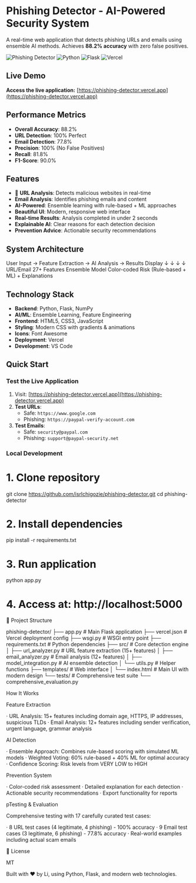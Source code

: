 # Phishing Detector - AI-Powered Security System

A real-time web application that detects phishing URLs and emails using ensemble AI methods. Achieves **88.2% accuracy** with zero false positives.

![Phishing Detector](https://img.shields.io/badge/Accuracy-88.2%25-brightgreen)
![Python](https://img.shields.io/badge/Python-3.11-blue)
![Flask](https://img.shields.io/badge/Flask-2.3.3-lightgrey)
![Vercel](https://img.shields.io/badge/Deployed_on-Vercel-black)

##  Live Demo

**Access the live application:** [https://phishing-detector.vercel.app](https://phishing-detector.vercel.app)

##  Performance Metrics

- **Overall Accuracy**: 88.2%
- **URL Detection**: 100% Perfect
- **Email Detection**: 77.8%
- **Precision**: 100% (No False Positives)
- **Recall**: 81.8%
- **F1-Score**: 90.0%

##  Features

- 🔗 **URL Analysis**: Detects malicious websites in real-time
-  **Email Analysis**: Identifies phishing emails and content
-  **AI-Powered**: Ensemble learning with rule-based + ML approaches
-  **Beautiful UI**: Modern, responsive web interface
-  **Real-time Results**: Analysis completed in under 2 seconds
-  **Explainable AI**: Clear reasons for each detection decision
-  **Prevention Advice**: Actionable security recommendations

## System Architecture



User Input → Feature Extraction → AI Analysis → Results Display
↓              ↓               ↓              ↓
URL/Email    27+ Features    Ensemble Model  Color-coded Risk
(Rule-based + ML)  + Explanations



## Technology Stack

- **Backend**: Python, Flask, NumPy
- **AI/ML**: Ensemble Learning, Feature Engineering
- **Frontend**: HTML5, CSS3, JavaScript
- **Styling**: Modern CSS with gradients & animations
- **Icons**: Font Awesome
- **Deployment**: Vercel
- **Development**: VS Code

## Quick Start

### Test the Live Application

1. Visit: [https://phishing-detector.vercel.app](https://phishing-detector.vercel.app)
2. **Test URLs**:
   - Safe: `https://www.google.com`
   - Phishing: `https://paypal-verify-account.com`
3. **Test Emails**:
   - Safe: `security@paypal.com`
   - Phishing: `support@paypal-security.net`

### Local Development

# 1. Clone repository
git clone https://github.com/isrlchigozie/phishing-detector.git
cd phishing-detector

# 2. Install dependencies
pip install -r requirements.txt

# 3. Run application
python app.py

# 4. Access at: http://localhost:5000


📁 Project Structure


phishing-detector/
├── app.py                 # Main Flask application
├── vercel.json           # Vercel deployment config
├── wsgi.py              # WSGI entry point
├── requirements.txt      # Python dependencies
├── src/                  # Core detection engine
│   ├── url_analyzer.py    # URL feature extraction (15+ features)
│   ├── email_analyzer.py  # Email analysis (12+ features)
│   ├── model_integration.py # AI ensemble detection
│   └── utils.py           # Helper functions
├── templates/            # Web interface
│   └── index.html         # Main UI with modern design
└── tests/                # Comprehensive test suite
    └── comprehensive_evaluation.py


 How It Works

Feature Extraction

· URL Analysis: 15+ features including domain age, HTTPS, IP addresses, suspicious TLDs
· Email Analysis: 12+ features including sender verification, urgent language, grammar analysis

AI Detection

· Ensemble Approach: Combines rule-based scoring with simulated ML models
· Weighted Voting: 60% rule-based + 40% ML for optimal accuracy
· Confidence Scoring: Risk levels from VERY LOW to HIGH

Prevention System

· Color-coded risk assessment
· Detailed explanation for each detection
· Actionable security recommendations
· Export functionality for reports

pTesting & Evaluation

Comprehensive testing with 17 carefully curated test cases:

· 8 URL test cases (4 legitimate, 4 phishing) - 100% accuracy
· 9 Email test cases (3 legitimate, 6 phishing) - 77.8% accuracy
· Real-world examples including actual scam emails


📄 License

MT

Built with ❤️ by Li, using Python, Flask, and modern web technologies.